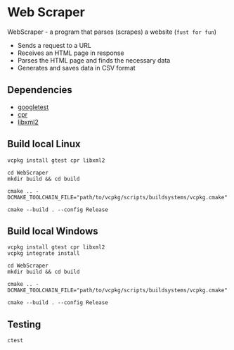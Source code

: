 # Web Scraper
WebScraper - a program that parses (scrapes) a website (`fust for fun`)

* Sends a request to a URL
* Receives an HTML page in response
* Parses the HTML page and finds the necessary data
* Generates and saves data in CSV format

## Dependencies
* [googletest](https://github.com/google/googletest)
* [cpr](https://github.com/libcpr/cpr)
* [libxml2](https://github.com/GNOME/libxml2)

## Build local Linux
```shell
vcpkg install gtest cpr libxml2

cd WebScraper
mkdir build && cd build

cmake .. -DCMAKE_TOOLCHAIN_FILE="path/to/vcpkg/scripts/buildsystems/vcpkg.cmake"

cmake --build . --config Release
```

## Build local Windows
```shell
vcpkg install gtest cpr libxml2
vcpkg integrate install

cd WebScraper
mkdir build && cd build

cmake .. -DCMAKE_TOOLCHAIN_FILE="path/to/vcpkg/scripts/buildsystems/vcpkg.cmake"

cmake --build . --config Release
```

## Testing
```shell
ctest
```

